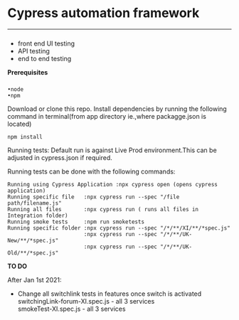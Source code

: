 # Cypress automation framework
----------------------------------------
###

* front end UI testing 
* API testing 
* end to end testing 
	
**Prerequisites**
###
```
•node 
•npm
```

Download or clone this repo.
Install dependencies by running the following command in terminal(from app directory ie.,where packagge.json is located) 
```
npm install 
```
Running tests:
Default run is against Live Prod environment.This can be adjusted in cypress.json if required.

Running tests can be done with the following commands:
```
Running using Cypress Application :npx cypress open (opens cypress application) 
Running specific file   :npx cypress run --spec "/file path/filename.js"
Running all files       :npx cypress run ( runs all files in Integration folder)
Running smoke tests     :npm run smoketests
Running specific folder :npx cypress run --spec "/*/**/XI/**/*spec.js"
                        :npx cypress run --spec "/*/**/UK-New/**/*spec.js"
                        :npx cypress run --spec "/*/**/UK-Old/**/*spec.js"
```

**TO DO**

After Jan 1st 2021:

- Change all switchlink tests in features once switch is activated
  switchingLink-forum-XI.spec.js - all 3 services  
  smokeTest-XI.spec.js - all 3 services  
  
